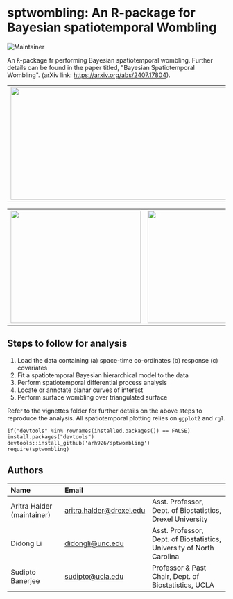 # sptwombling: An R-package for Bayesian spatiotemporal Wombling

![Maintainer](https://img.shields.io/badge/maintainer-arh926-blue)

An `R`-package fr performing Bayesian spatiotemporal wombling. Further details can be found in the paper titled, "Bayesian Spatiotemporal Wombling". (arXiv link: https://arxiv.org/abs/2407.17804).

<table>
  <tr>
    <td> <img width="600" height="260" src="https://github.com/user-attachments/assets/15eb2dac-21ea-462c-a900-9131ca906fff"/> </td>
    <td> <img width="300" height="260" src="https://github.com/user-attachments/assets/2f1321de-0d28-44b6-9d7b-de352288e67e"/> </td>
  </tr>
</table>

<table>
  <tr>
    <td> <img width="300" height="260" src="https://github.com/user-attachments/assets/9a99542c-e6ec-413e-9324-d40fade26355"/> </td>
    <td> <img width="300" height="260" src="https://media.giphy.com/media/v1.Y2lkPTc5MGI3NjExbTllc3N4YmlkYzUzZzVhZm85OGpta2ZhbnRoYzF5ZmoyM3FxZjgwdCZlcD12MV9pbnRlcm5hbF9naWZfYnlfaWQmY3Q9Zw/WUhewkgbu4SyAVRolR/giphy-downsized.gif"/> </td>
    <td> <img width="300" height="260" src="https://media.giphy.com/media/v1.Y2lkPTc5MGI3NjExMXd2emNnbTJrdDl5NDhpOHdycDJzNDFraXVzMnc4ZHI4OXdxOXB2cCZlcD12MV9pbnRlcm5hbF9naWZfYnlfaWQmY3Q9Zw/GJUuNwQRWiJkMrKjEl/giphy-downsized.gif"/> </td>
  </tr>
</table>

## Steps to follow for analysis

1. Load the data containing (a) space-time co-ordinates (b) response (c) covariates
2. Fit a spatiotemporal Bayesian hierarchical model to the data
3. Perform spatiotemporal differential process analysis
4. Locate or annotate planar curves of interest
5. Perform surface wombling over triangulated surface

Refer to the vignettes folder for further details on the above steps to reproduce the analysis. All spatiotemporal plotting relies on `ggplot2` and `rgl`.
```
if("devtools" %in% rownames(installed.packages()) == FALSE) install.packages("devtools")
devtools::install_github('arh926/sptwombling')
require(sptwombling)
```

## Authors

| Name   | Email       |              |
|:------ |:----------- | :----------- |
| Aritra Halder (maintainer)| aritra.halder@drexel.edu   | Asst. Professor, Dept. of Biostatistics, Drexel University| 
| Didong Li | didongli@unc.edu   | Asst. Professor, Dept. of Biostatistics, University of North Carolina|
| Sudipto Banerjee | sudipto@ucla.edu   | Professor & Past Chair, Dept. of Biostatistics,  UCLA |
<!--- --->
